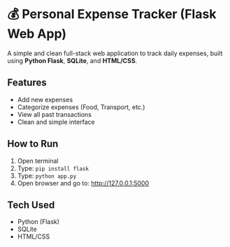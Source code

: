 # 💰 Personal Expense Tracker (Flask Web App)

A simple and clean full-stack web application to track daily expenses, built using **Python Flask**, **SQLite**, and **HTML/CSS**.

## Features
- Add new expenses
- Categorize expenses (Food, Transport, etc.)
- View all past transactions
- Clean and simple interface

## How to Run
1. Open terminal
2. Type: `pip install flask`
3. Type: `python app.py`
4. Open browser and go to: http://127.0.0.1:5000

## Tech Used
- Python (Flask)
- SQLite
- HTML/CSS
